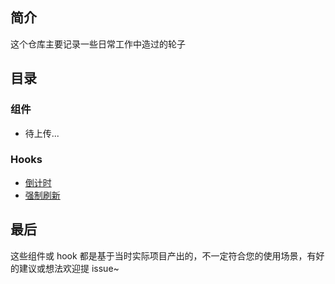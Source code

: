 ## 简介

这个仓库主要记录一些日常工作中造过的轮子



## 目录

### 组件

- 待上传...



### Hooks

- [倒计时](hooks/useCountDown)
- [强制刷新](hooks/useUpdate)



## 最后

这些组件或 hook 都是基于当时实际项目产出的，不一定符合您的使用场景，有好的建议或想法欢迎提 issue~